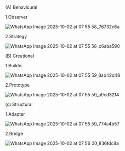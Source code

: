 (A) Behavioural

 1.Observer

![WhatsApp Image 2025-10-02 at 07 55 58_76732c6a](https://github.com/user-attachments/assets/f6c74f16-7d9f-4f07-b287-a2cb17169da9)

 

 2.Strategy

![WhatsApp Image 2025-10-02 at 07 55 58_c6aba590](https://github.com/user-attachments/assets/9889adfb-d78b-4abf-966e-5a40c71a464a)


 (B) Creational

1.Builder

![WhatsApp Image 2025-10-02 at 07 55 59_8ab42d48](https://github.com/user-attachments/assets/6cd3a8bc-7869-4c95-a6c0-38c388aada9d)


2.Prototype

![WhatsApp Image 2025-10-02 at 07 55 59_a9cd3214](https://github.com/user-attachments/assets/00e17ad3-171e-43f0-8dce-5e84272b1ae7)


(c) Structural

1.Adapter

![WhatsApp Image 2025-10-02 at 07 55 59_774a4b57](https://github.com/user-attachments/assets/f9f8f648-b0ea-4518-b645-520a4d4ad5a8)


2.Bridge

![WhatsApp Image 2025-10-02 at 07 56 00_836fdc8a](https://github.com/user-attachments/assets/152cac05-ac4a-4aa3-8298-153b18e58f5b)
